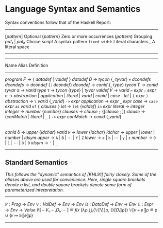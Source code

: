 # Language Syntax and Semantics


Syntax conventions follow that of the Haskell Report:

-----------       -----------
[*pattern*]       Optional
{*pattern*}       Zero or more occurrences
(*pattern*)       Grouping
*pat₁* | *pat₂*    Choice
*script*          A syntax pattern
`fixed width`     Literal characters
`⎵`               A literal space
-----------       -----------

<!--
Unicode Symbol Input reference

𝑃         \mitP 
𝐷         \mitD
𝑇         \mitT
𝑉         \mitV
ℙ         \BbbP
𝕍         \BbbV
𝔼         \BbbE
𝔻         \BbbD
α         \alpha
τ         \tau
δ         \delta
𝑣         \mitv
⟧         \rBrack
⟦         \lBrack
⎵        \underbracket
↦        \mapsto
--> 

--------------------------------------------------------------------------------

Name         Alias     Definition
----------   -----  -- -----------------------------
*program*    𝑃      →  { *datadef* | *valdef* }
*datadef*    𝐷       →  *tycon* {`⎵` *tyvar*} `=` *dcondefs*
*dcondefs*          →  *dcondef* {`|` *dcondef*}
*dcondef*           →  *conid* {`⎵` *type*}
*tycon*      𝑇      →  *conid*
*tyvar*      α      →  *varid*
*type*       τ      →  *tycon* {*type*} | *tyvar*
*valdef*     𝑉      →  *varid* `=` *expr* `;`
*expr*       𝑒       →  *abstraction* | *application* | *literal* 
                    |  *varid* | *conid* | *case* | *let*
                    |  `(` *expr* `)`
*abstraction*       →  `\` *varid* {`⎵`*varid*} `->` *expr*
*application*       →  *expr* `⎵` *expr*
*case*              →  `case` *expr* `as` *varid* `of` `{` *clauses* `}`
*let*               →  `let` {*valdef*} `in` *expr*
*literal*           →  *integer*
*integer*           →  *number* {*number*}
*clauses*           →  *clause* `;` {[*clause* `;`]}
*clause*            →  (*conMatch* | *literal* | `_` ) `->` *expr*
*conMatch*          →  *conid* {`⎵`*varid*}
\
\
\
*conid*       δ     →  *upper* {*idchar*}
*varid*       𝑣     →  *lower* {*idchar*}
*idchar*            →  *upper* | *lower* | *number* | *idsym*
*upper*             →  `A` | `B` | ⋯ | `Y` | `Z`
*lower*             →  `a` | `b` | ⋯ | `y` | `z`
*number*            →  `0` | `1` | ⋯ | `8` | `9`
*idsym*             →  `'` | `_`

--------------------------------------------------------------------------------

## Standard Semantics

*This follows the "dynamic" semantics of [KHL91] fairly closely. Some of the
aliases above are used for convenience. Here, single square brackets denote a
list, and double square brackets denote some form of parameterized
interpretation.*




------------------------         --------    ---------------
ℙ                                   :         *Prog* → *Env*
𝕍                                   :         *ValDef* → *Env* → *Env*
𝔻                                   :         *DataDef* → *Env* → *Env*
𝔼                                   :         *Expr* → *Env* → *Value*
ℙ⟦⋯𝑉ᵢ,⋯,𝐷ᵢ,⋯  ⟧                       ≝         *fix* (λρ.⋃ᵢ{𝕍⟦Vᵢ⟧ρ, 𝔻⟦𝐷ᵢ⟧ρ})
𝕍⟦𝑣 `=` 𝑒 ⟧ρ                          ≝         ρ ∪ {𝑣 ↦ 𝔼⟦𝑒⟧ρ}
------                           --------    ---------------



